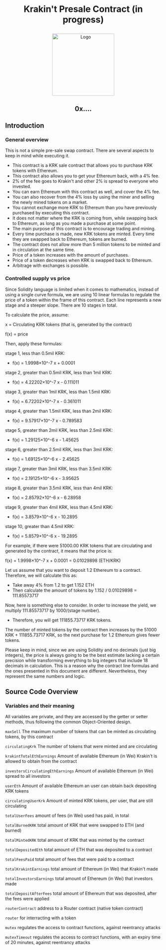# <p align="center">Krakin't Presale Contract (in progress)</p>
<p align="center">
  <img src="https://raw.githubusercontent.com/krakintgithub/misc/master/doodles/purchaseDoodle.png"  title="Logo" width="200px">
</p>


## <p align="center">0x....</p>

## Introduction
### General overview

This is not a simple pre-sale swap contract. There are several aspects to keep in mind while executing it.

- This contract is a KRK sale contract that allows you to purchase KRK tokens with Ethereum.
- This contract also allows you to get your Ethereum back, with a 4% fee.
- 2% of the fee goes to Krakin't and other 2% is spread to everyone who invested.
- You can earn Ethereum with this contract as well, and cover the 4% fee.
- You can also recover from the 4% loss by using the miner and selling the newly mined tokens on a market.
- You cannot exchange more KRK to Ethereum than you have previously purchased by executing this contract.
- It does not matter where the KRK is coming from, while swapping back to Ethereum, as long as you made a purchase at some point.
- The main purpose of this contract is to encourage trading and mining.
- Every time purchase is made, new KRK tokens are minted. Every time they are swapped back to Ethereum, tokens are burned.
- The contract does not allow more than 5 million tokens to be minted and in circulation at the same time.
- Price of a token increases with the amount of purchases.
- Price of a token decreases when KRK is swapped back to Ethereum.
- Arbitrage with exchanges is possible. 

### Controlled supply vs price

Since Solidity language is limited when it comes to mathematics, instead of using a single curve formula, we are using 10 linear formulas to regulate the price of a token within the frame of this contract. Each line represents a new stage and a steeper slope. There are 10 stages in total. 

To calculate the price, assume:


x = Circulating KRK tokens (that is, generated by the contract)

f(x) = price
 
 
Then, apply these formulas:

stage 1, less than 0.5mil KRK:
- f(x) = 1.9998×10^-7 x + 0.0001

stage 2, greater than 0.5mil KRK, less than 1mil KRK:
- f(x) = 4.22202×10^-7 x - 0.111011

stage 3, greater than 1mil KRK, less than 1.5mil KRK:
- f(x) = 6.72202×10^-7 x - 0.361011

stage 4, greater than 1.5mil KRK, less than 2mil KRK:
- f(x) = 9.57917×10^-7 x - 0.789583

stage 5, greater than 2mil KRK, less than 2.5mil KRK:
- f(x) = 1.29125×10^-6 x - 1.45625

stage 6, greater than 2.5mil KRK, less than 3mil KRK:
- f(x) = 1.69125×10^-6 x - 2.45625

stage 7, greater than 3mil KRK, less than 3.5mil KRK:
- f(x) = 2.19125×10^-6 x - 3.95625

stage 8, greater than 3.5mil KRK, less than 4mil KRK:
- f(x) = 2.85792×10^-6 x - 6.28958
 
stage 9, greater than 4mil KRK, less than 4.5mil KRK:
- f(x) = 3.8579×10^-6 x - 10.2895

stage 10, greater than 4.5mil KRK:
- f(x) = 5.8579×10^-6 x - 19.2895
 

For example, if there were 51000.00 KRK tokens that are circulating and generated by the contract, it means that the price is:

f(x) = 1.9998×10^-7 x + 0.0001 = 0.01029898 (ETH/KRK)

Let us assume that you want to deposit 1.2 Ethereum to a contract. Therefore, we will calculate this as:

- Take away 4% from 1.2 to get 1.152 ETH
- Then calculate the amount of tokens by 1.152 / 0.01029898 = 111.85573717

Now, here is something else to consider.  In order to increase the yield, we multiply 111.85573717 by 1000/(stage number). 
- Therefore, you will get 111855.73717 KRK tokens.

The number of minted tokens by the contract then increases by the 51000 KRK + 111855.73717 KRK, so the next purchase for 1.2 Ethereum gives fewer tokens.

Please keep in mind, since we are using Solidity and no decimals (just big integers), the price is always going to be the best estimate lacking a certain precision while transforming everything to big integers that include 18 decimals in calculation. This is a reason why the contract line formulas and the ones presented in this document are different. Nevertheless, they represent the same numbers and logic.



## Source Code Overview
### Variables and their meaning

All variables are private, and they are accessed by the getter or setter methods, thus following the common Object-Oriented design.

`maxSell` The maximum number of tokens that can be minted as circulating tokens, by this contract

`circulatingKrk` The number of tokens that were minted and are circulating

`krakintTotalEthEarnings` Amount of available Ethereum (in Wei) Krakin't is allowed to obtain from the contract

`investorsCirculatingEthEarnings` Amount of available Ethereum (in Wei) spread to all investors

`userEth` Amount of available Ethereum an user can obtain back depositing KRK tokens

`circulatingUserKrk` Amount of minted KRK tokens, per user, that are still circulating

`totalUserFees` amount of fees (in Wei) used has paid, in total

`totalBurnedKRK` total amount of KRK that were swapped to ETH (and burned)

`totalMintedKRK` total amount of KRK that was minted by the contract

`totalDepositedEth` total amount of ETH that was deposited to a contract

`totalFeesPaid` total amount of fees that were paid to a contract

`totalKrakintEarnings` total amount of Ethereum (in Wei) that Krakin't made

`totalInvestorsEarnings` total amount of Ethereum (in Wei) that investors made

`totalDepositAfterFees` total amount of Ethereum that was deposited, after the fees were applied

`routerContract` address to a Router contract (native token contract)

`router` for interracting with a token

`mutex` regulates the access to contract functions, against reentrancy attacks

`mutexTimeout` regulates the access to contract functions, with an expiry time of 20 minutes, against reentrancy attacks
  
